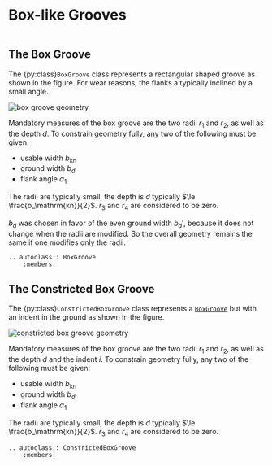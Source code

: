 # Box-like Grooves

```{py:currentmodule} pyroll.core
```

## The Box Groove

The {py:class}`BoxGroove` class represents a rectangular shaped groove as shown in the figure. For wear reasons, the flanks a
typically inclined by a small angle.

![box groove geometry](/img/box.svg)

Mandatory measures of the box groove are the two radii $r_1$ and $r_2$, as well as the depth $d$. To constrain
geometry fully, any two of the following must be given:

- usable width $b_\mathrm{kn}$
- ground width $b_d$
- flank angle $\alpha_1$

The radii are typically small, the depth is $d$ typically $\le \frac{b_\mathrm{kn}}{2}$.
$r_3$ and $r_4$ are considered to be zero.

$b_d$ was chosen in favor of the even ground width $b_d'$, because it does not change when the radii are modified.
So the overall geometry remains the same if one modifies only the radii.

```{eval-rst} 
.. autoclass:: BoxGroove
    :members:
```

## The Constricted Box Groove

The {py:class}`ConstrictedBoxGroove` class represents a [`BoxGroove`](#the-box-groove) but with an indent in the ground as shown in the
figure.

![constricted box groove geometry](/img/constricted_box.svg)

Mandatory measures of the box groove are the two radii $r_1$ and $r_2$, as well as the depth $d$ and the indent
$i$. To constrain geometry fully, any two of the following must be given:

- usable width $b_\mathrm{kn}$
- ground width $b_d$
- flank angle $\alpha_1$

The radii are typically small, the depth is $d$ typically $\le \frac{b_\mathrm{kn}}{2}$.
$r_3$ and $r_4$ are considered to be zero.

```{eval-rst} 
.. autoclass:: ConstrictedBoxGroove
    :members:
```